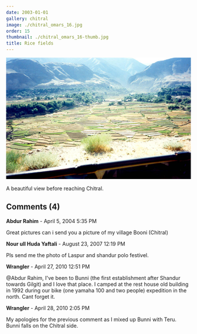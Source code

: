 ```yaml
---
date: 2003-01-01
gallery: chitral
image: ./chitral_omars_16.jpg
order: 15
thumbnail: ./chitral_omars_16-thumb.jpg
title: Rice fields
---
```


![Rice fields](./chitral_omars_16.jpg)

A beautiful view before reaching Chitral.

<div id="comments">

## Comments (4)

<div id="comment">

**Abdur Rahim** - April  5, 2004  5:35 PM

Great pictures can i send you a picture of my village Booni (Chitral)

</div>

<div id="comment">

**Nour ull Huda Yaftali** - August 23, 2007 12:19 PM

Pls send me the photo of Laspur and shandur polo festivel.

</div>

<div id="comment">

**Wrangler** - April 27, 2010 12:51 PM

@Abdur Rahim, I've been to Bunni (the first establishment after Shandur towards Gilgit) and I love that place. I camped at the rest house old building in 1992 during our bike (one yamaha 100 and two people) expedition in the north. Cant forget it.

</div>

<div id="comment">

**Wrangler** - April 28, 2010  2:05 PM

My apologies for the previous comment as I mixed up Bunni with Teru. Bunni falls on the Chitral side.

</div>

</div>